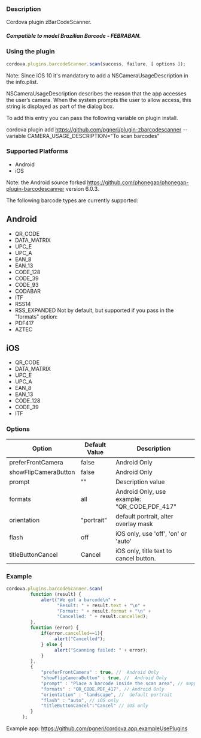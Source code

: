 ### Description

Cordova plugin zBarCodeScanner.
##### Compatible to model Brazilian Barcode - FEBRABAN. 

### Using the plugin

```js
cordova.plugins.barcodeScanner.scan(success, failure, [ options ]);
```

Note: Since iOS 10 it's mandatory to add a NSCameraUsageDescription in the info.plist.

NSCameraUsageDescription describes the reason that the app accesses the user’s camera. When the system prompts the user to allow access, this string is displayed as part of the dialog box.

To add this entry you can pass the following variable on plugin install.

cordova plugin add https://github.com/pgneri/plugin-zbarcodescanner --variable CAMERA_USAGE_DESCRIPTION="To scan barcodes"

### Supported Platforms

* Android
* iOS

Note: the Android source forked https://github.com/phonegap/phonegap-plugin-barcodescanner version 6.0.3.

The following barcode types are currently supported:

## Android

* QR_CODE
* DATA_MATRIX
* UPC_E
* UPC_A
* EAN_8
* EAN_13
* CODE_128
* CODE_39
* CODE_93
* CODABAR
* ITF
* RSS14
* RSS_EXPANDED
Not by default, but supported if you pass in the "formats" option:
* PDF417
* AZTEC

## iOS

* QR_CODE
* DATA_MATRIX
* UPC_E
* UPC_A
* EAN_8
* EAN_13
* CODE_128
* CODE_39
* ITF

### Options

|         Option       | Default Value |        Description        |
|----------------------|---------------|---------------------------|
| preferFrontCamera | false | Android Only |
| showFlipCameraButton | false | Android Only |
| prompt | "" | Description value |
| formats | all |  Android Only, use example: "QR_CODE,PDF_417" |
| orientation | "portrait" | default portrait, alter overlay mask |
| flash | off |  iOS only, use 'off', 'on' or 'auto' |
| titleButtonCancel | Cancel |  iOS only, title text to cancel button. |


### Example

```js
cordova.plugins.barcodeScanner.scan(
         function (result) {
             alert("We got a barcode\n" +
                   "Result: " + result.text + "\n" +
                   "Format: " + result.format + "\n" +
                   "Cancelled: " + result.cancelled);
         },
         function (error) {
             if(error.cancelled==1){
                  alert("Cancelled");
             } else {
                  alert("Scanning failed: " + error);
             }
         },
         {
             "preferFrontCamera" : true, //  Android Only
             "showFlipCameraButton" : true, //  Android Only
             "prompt" : "Place a barcode inside the scan area", // supported on Android only
             "formats" : "QR_CODE,PDF_417", // Android Only
             "orientation" : "landscape", //  default portrait
             "flash" : "auto", // iOS only
             "titleButtonCancel":"Cancel" // iOS only
         }
      );

```
Example app:
https://github.com/pgneri/cordova.app.exampleUsePlugins
